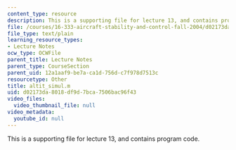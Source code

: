 ```yaml
---
content_type: resource
description: This is a supporting file for lecture 13, and contains program code.
file: /courses/16-333-aircraft-stability-and-control-fall-2004/d02173da8018df9d7bca7506bac96f43_altit_simul.m
file_type: text/plain
learning_resource_types:
- Lecture Notes
ocw_type: OCWFile
parent_title: Lecture Notes
parent_type: CourseSection
parent_uid: 12a1aaf9-be7a-ca1d-756d-c7f978d7513c
resourcetype: Other
title: altit_simul.m
uid: d02173da-8018-df9d-7bca-7506bac96f43
video_files:
  video_thumbnail_file: null
video_metadata:
  youtube_id: null
---
```

This is a supporting file for lecture 13, and contains program code.

